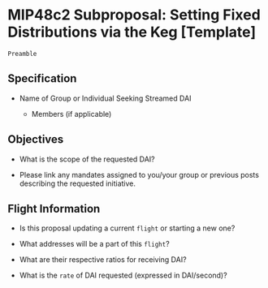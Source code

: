 # MIP48c2 Subproposal: Setting Fixed Distributions via the Keg [Template]

```
Preamble
```

## Specification

* Name of Group or Individual Seeking Streamed DAI 

  * Members (if applicable)

## Objectives

* What is the scope of the requested DAI?

* Please link any mandates assigned to you/your group or previous posts describing the requested initiative.

## Flight Information

* Is this proposal updating a current `flight` or starting a new one?

* What addresses will be a part of this `flight`? 

* What are their respective ratios for receiving DAI?

* What is the `rate` of DAI requested (expressed in DAI/second)?
